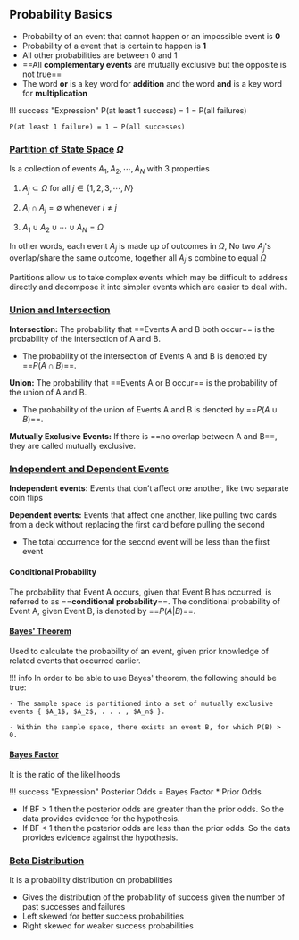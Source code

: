 ## Probability Basics
- Probability of an event that cannot happen or an impossible event is **0**
- Probability of a event that is certain to happen is **1**
- All other probabilities are between 0 and 1
- ==All **complementary events** are mutually exclusive but the opposite is not true==
- The word **or** is a key word for **addition** and the word **and** is a key word for **multiplication**

!!! success "Expression"
    P(at least 1 success) = 1 − P(all failures)
    
    P(at least 1 failure) = 1 − P(all successes)


### [Partition of State Space](../prob-cheatsheet/#partition-of-state-space-omega) $\Omega$
Is a collection of events $A_1,A_2,\cdots, A_N$ with 3 properties

1. $A_j \subset \Omega$ for all $j \in \{1,2,3,\cdots, N\}$

2. $A_i \cap A_j = \emptyset$ whenever $i \neq j$

3. $A_1 \cup A_2 \cup \cdots \cup A_N = \Omega$

In other words, each event $A_j$ is made up of outcomes in $\Omega$, No two $A_j$'s overlap/share the same outcome, together all $A_j$'s combine to equal $\Omega$  <BR>
    
Partitions allow us to take complex events which may be difficult to address directly and decompose it into simpler events which are easier to deal with.

### [Union and Intersection](../prob-cheatsheet/#union-and-intersection)
**Intersection:** The probability that ==Events A and B both occur== is the probability of the intersection of A and B. 

- The probability of the intersection of Events A and B is denoted by ==$P(A \cap B)$==.  
 
**Union:** The probability that ==Events A or B occur== is the probability of the union of A and B. 

- The probability of the union of Events A and B is denoted by ==$P(A \cup B)$==.

**Mutually Exclusive Events:** If there is ==no overlap between A and B==, they are called mutually exclusive.

### [Independent and Dependent Events](../prob-cheatsheet/#independent-and-dependent-events)
**Independent events:** Events that don’t affect one another, like two separate coin flips

**Dependent events:** Events that affect one another, like pulling two cards from a deck without replacing the first card before pulling the second

- The total occurrence for the second event will be less than the first event

#### Conditional Probability
The probability that Event A occurs, given that Event B has occurred, is referred to as ==**conditional probability**==. The conditional probability of Event A, given Event B, is denoted by ==$P(A|B)$==.

#### [Bayes' Theorem](../prob-cheatsheet/#bayes-theorem)
Used to calculate the probability of an event, given prior knowledge of related events that occurred earlier. 

!!! info
    In order to be able to use Bayes' theorem, the following should be true:

    - The sample space is partitioned into a set of mutually exclusive events { $A_1$, $A_2$, . . . , $A_n$ }.

    - Within the sample space, there exists an event B, for which P(B) > 0.

#### [Bayes Factor](../prob-cheatsheet/#bayes-factor)
It is the ratio of the likelihoods

!!! success "Expression"
    Posterior Odds = Bayes Factor * Prior Odds

* If BF  > 1  then  the  posterior  odds  are  greater  than  the  prior  odds.   So  the  data provides evidence for the hypothesis.
*  If BF < 1 then the posterior odds are less than the prior odds.  So the data provides evidence against the hypothesis.

### [Beta Distribution](../prob-cheatsheet/#beta-distribution)
It is a probability distribution on probabilities

- Gives the distribution of the probability of success given the number of past successes and failures
- Left skewed for better success probabilities
- Right skewed for weaker success probabilities